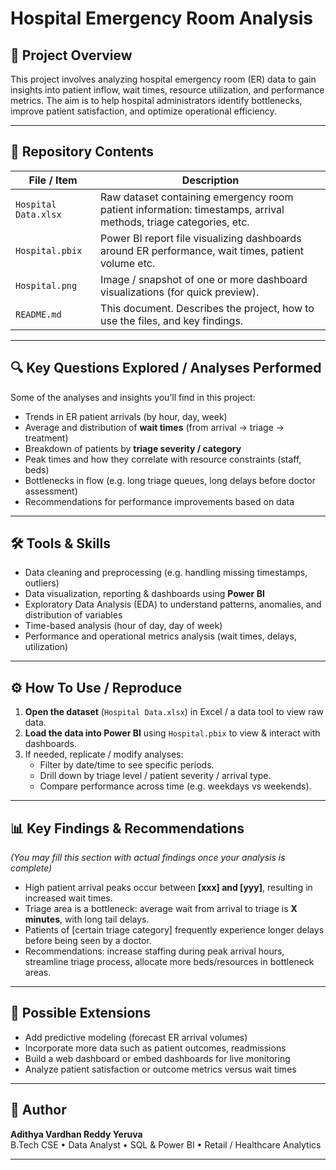 # Hospital Emergency Room Analysis

## 🏥 Project Overview

This project involves analyzing hospital emergency room (ER) data to gain insights into patient inflow, wait times, resource utilization, and performance metrics. The aim is to help hospital administrators identify bottlenecks, improve patient satisfaction, and optimize operational efficiency.

---

## 📁 Repository Contents

| File / Item | Description |
|-------------|-------------|
| `Hospital Data.xlsx` | Raw dataset containing emergency room patient information: timestamps, arrival methods, triage categories, etc. |
| `Hospital.pbix` | Power BI report file visualizing dashboards around ER performance, wait times, patient volume etc. |
| `Hospital.png` | Image / snapshot of one or more dashboard visualizations (for quick preview). |
| `README.md` | This document. Describes the project, how to use the files, and key findings. |

---

## 🔍 Key Questions Explored / Analyses Performed

Some of the analyses and insights you’ll find in this project:

- Trends in ER patient arrivals (by hour, day, week)  
- Average and distribution of **wait times** (from arrival → triage → treatment)  
- Breakdown of patients by **triage severity / category**  
- Peak times and how they correlate with resource constraints (staff, beds)  
- Bottlenecks in flow (e.g. long triage queues, long delays before doctor assessment)  
- Recommendations for performance improvements based on data  

---

## 🛠️ Tools & Skills

- Data cleaning and preprocessing (e.g. handling missing timestamps, outliers)  
- Data visualization, reporting & dashboards using **Power BI**  
- Exploratory Data Analysis (EDA) to understand patterns, anomalies, and distribution of variables  
- Time-based analysis (hour of day, day of week)  
- Performance and operational metrics analysis (wait times, delays, utilization)  

---

## ⚙ How To Use / Reproduce

1. **Open the dataset** (`Hospital Data.xlsx`) in Excel / a data tool to view raw data.  
2. **Load the data into Power BI** using `Hospital.pbix` to view & interact with dashboards.  
3. If needed, replicate / modify analyses:  
   - Filter by date/time to see specific periods.  
   - Drill down by triage level / patient severity / arrival type.  
   - Compare performance across time (e.g. weekdays vs weekends).  

---

## 📊 Key Findings & Recommendations

*(You may fill this section with actual findings once your analysis is complete)*

- High patient arrival peaks occur between **[xxx] and [yyy]**, resulting in increased wait times.  
- Triage area is a bottleneck: average wait from arrival to triage is **X minutes**, with long tail delays.  
- Patients of [certain triage category] frequently experience longer delays before being seen by a doctor.  
- Recommendations: increase staffing during peak arrival hours, streamline triage process, allocate more beds/resources in bottleneck areas.

---

## 🔮 Possible Extensions

- Add predictive modeling (forecast ER arrival volumes)  
- Incorporate more data such as patient outcomes, readmissions  
- Build a web dashboard or embed dashboards for live monitoring  
- Analyze patient satisfaction or outcome metrics versus wait times  

---

## 👤 Author

**Adithya Vardhan Reddy Yeruva**  
B.Tech CSE • Data Analyst • SQL & Power BI • Retail / Healthcare Analytics  

---
